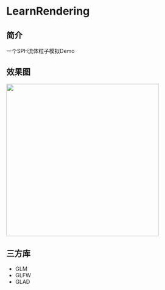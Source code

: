 # LearnRendering

## 简介

一个SPH流体粒子模拟Demo

## 效果图

<img src="./figure/2d.gif" width="400">

## 三方库

- GLM
- GLFW
- GLAD


